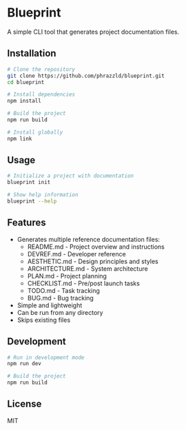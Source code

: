 # Blueprint

A simple CLI tool that generates project documentation files.

## Installation

```bash
# Clone the repository
git clone https://github.com/phrazzld/blueprint.git
cd blueprint

# Install dependencies
npm install

# Build the project
npm run build

# Install globally
npm link
```

## Usage

```bash
# Initialize a project with documentation
blueprint init

# Show help information
blueprint --help
```

## Features

- Generates multiple reference documentation files:
  - README.md - Project overview and instructions
  - DEVREF.md - Developer reference
  - AESTHETIC.md - Design principles and styles
  - ARCHITECTURE.md - System architecture
  - PLAN.md - Project planning
  - CHECKLIST.md - Pre/post launch tasks
  - TODO.md - Task tracking
  - BUG.md - Bug tracking
- Simple and lightweight
- Can be run from any directory
- Skips existing files

## Development

```bash
# Run in development mode
npm run dev

# Build the project
npm run build
```

## License

MIT